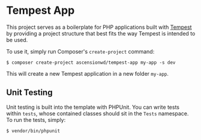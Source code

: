 # Tempest App

This project serves as a boilerplate for PHP applications built with
[Tempest](https://github.com/ascensionwd/tempest) by providing a project
structure that best fits the way Tempest is intended to be used.

To use it, simply run Composer's `create-project` command:

    $ composer create-project ascensionwd/tempest-app my-app -s dev

This will create a new Tempest application in a new folder `my-app`.

## Unit Testing

Unit testing is built into the template with PHPUnit. You can write tests within
`tests`, whose contained classes should sit in the `Tests` namespace. To run
the tests, simply:

    $ vendor/bin/phpunit